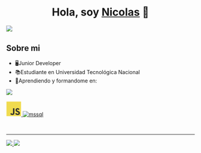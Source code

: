 <div align="center">
<h1 align="center">Hola, soy <a href="https://aristi.dev">Nicolas</a> 👋</h1>
</div>
<img src="https://i.imgur.com/LyS6HVT.jpeg">
<p align="center">
  
## Sobre mi

- 🖥️Junior Developer
- 📚Estudiante en Universidad Tecnológica Nacional
- 📝Aprendiendo y formandome en: <br> 

<p align="left">
  <a href="https://skillicons.dev">
    <img src="https://skillicons.dev/icons?i=html,css,js,bootstrap,cs,dotnet,java,spring,mysql,sqlite,s&perline=12" />
  </a>
</p>
<p align="left"> <a href="https://developer.mozilla.org/en-US/docs/Web/JavaScript" target="_blank" rel="noreferrer"> <img src="https://raw.githubusercontent.com/devicons/devicon/master/icons/javascript/javascript-original.svg" alt="javascript" width="40" height="40"/> </a> <a href="https://www.microsoft.com/en-us/sql-server" target="_blank" rel="noreferrer"> <img src="https://www.svgrepo.com/show/303229/microsoft-sql-server-logo.svg" alt="mssql" width="40" height="40"/> </a> </p>

<br>
  <hr>
<a href="https://github.com/NicolasAgustinRame">
  <img height="180em" src="https://github-readme-stats-eight-theta.vercel.app/api?username=NicolasAgustinRame&show_icons=true&theme=algolia&include_all_commits=true&count_private=true"/>
  <img height="180em" src="https://github-readme-stats-eight-theta.vercel.app/api/top-langs/?username=NicolasAgustinRame&layout=compact&langs_count=8&theme=algolia"/> 
</a>
</p>
